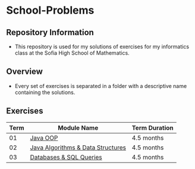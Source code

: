 # School-Problems

## Repository Information
- This repository is used for my solutions of exercises for my informatics class at the Sofia High School of Mathematics.

## Overview
-	Every set of exercises is separated in a folder with a descriptive name containing the solutions.

## Exercises
|  Term | Module Name                          | Term Duration |
|----|--------------------------------------|---------------|
| 01 | [Java OOP](https://drive.google.com/drive/folders/1nPW3CgjHxWQwbpTaZrzPxS2OFc5GSTcl)|4.5 months|
| 02 | [Java Algorithms & Data Structures](https://drive.google.com/drive/folders/1oG0DvRqtnBtfAtuBgAxCJMO3jGR6AN1D)|4.5 months|
| 03 | [Databases & SQL Queries](https://drive.google.com/drive/folders/1_PgRzrlDRU_Jjh0c7LWR7GAq_XcQTLRl)|4.5 months|
